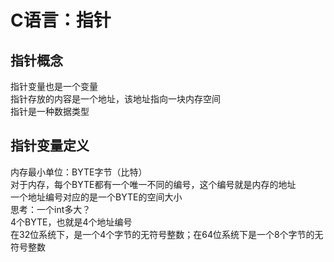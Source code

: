 C语言：指针
===
指针概念
---
指针变量也是一个变量  
指针存放的内容是一个地址，该地址指向一块内存空间  
指针是一种数据类型  

指针变量定义
---
内存最小单位：BYTE字节（比特）   
对于内存，每个BYTE都有一个唯一不同的编号，这个编号就是内存的地址  
一个地址编号对应的是一个BYTE的空间大小    
思考：一个int多大？  
4个BYTE，也就是4个地址编号  
在32位系统下，是一个4个字节的无符号整数；在64位系统下是一个8个字节的无符号整数  
